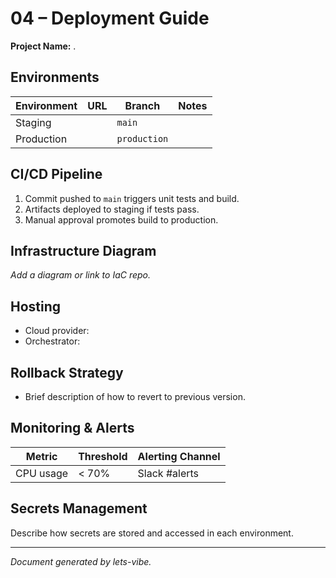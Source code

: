 # 04 – Deployment Guide

**Project Name:** .

## Environments

| Environment | URL | Branch       | Notes |
| ----------- | --- | ------------ | ----- |
| Staging     |     | `main`       |       |
| Production  |     | `production` |       |

## CI/CD Pipeline

1. Commit pushed to `main` triggers unit tests and build.
2. Artifacts deployed to staging if tests pass.
3. Manual approval promotes build to production.

## Infrastructure Diagram

_Add a diagram or link to IaC repo._

## Hosting

- Cloud provider: <!-- AWS/GCP/Azure/etc. -->
- Orchestrator: <!-- ECS, Kubernetes, serverless -->

## Rollback Strategy

- Brief description of how to revert to previous version.

## Monitoring & Alerts

| Metric    | Threshold | Alerting Channel |
| --------- | --------- | ---------------- |
| CPU usage | < 70%     | Slack #alerts    |

## Secrets Management

Describe how secrets are stored and accessed in each environment.

---

_Document generated by lets-vibe._
